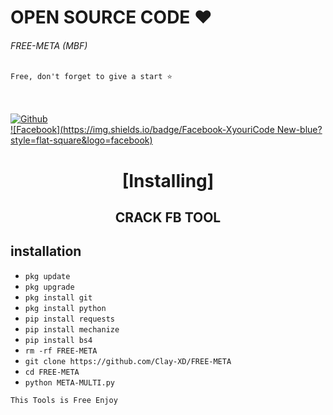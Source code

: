 # OPEN SOURCE CODE ❤️

###### FREE-META (MBF)
```
Free, don't forget to give a start ⭐
```

<b></b> </br> <br>[![Github](https://img.shields.io/badge/Github-Clay-XD?style=flat-square&logo=github)](https://github.com/Clay-XD)<br> [![Facebook](https://img.shields.io/badge/Facebook-XyouriCode New-blue?style=flat-square&logo=facebook)](https://www.facebook.com/unavailable.this.link)<br>



<h1 align="center"> [Installing]</h1>

<h2 align="center">  CRACK FB TOOL </h2>


## <b>installation</b>



- `pkg update`
- `pkg upgrade`
- `pkg install git`
- `pkg install python`
- `pip install requests`
- `pip install mechanize`
- `pip install bs4`
- `rm -rf FREE-META`
- `git clone https://github.com/Clay-XD/FREE-META`
- `cd FREE-META`
- `python META-MULTI.py`
     

 ```This Tools is Free Enjoy ```</br>
